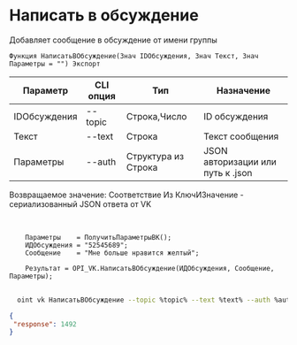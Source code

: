 ﻿---
sidebar_position: 4
---

# Написать в обсуждение
 Добавляет сообщение в обсуждение от имени группы



`Функция НаписатьВОбсуждение(Знач IDОбсуждения, Знач Текст, Знач Параметры = "") Экспорт`

  | Параметр | CLI опция | Тип | Назначение |
  |-|-|-|-|
  | IDОбсуждения | --topic | Строка,Число | ID обсуждения |
  | Текст | --text | Строка | Текст сообщения |
  | Параметры | --auth | Структура из Строка | JSON авторизации или путь к .json |

  
  Возвращаемое значение:   Соответствие Из КлючИЗначение - сериализованный JSON ответа от VK

<br/>




```bsl title="Пример кода"
    Параметры    = ПолучитьПараметрыВК();
    ИДОбсуждения = "52545689";
    Сообщение    = "Мне больше нравится желтый";

    Результат = OPI_VK.НаписатьВОбсуждение(ИДОбсуждения, Сообщение, Параметры);
```



```sh title="Пример команды CLI"
    
  oint vk НаписатьВОбсуждение --topic %topic% --text %text% --auth %auth%

```

```json title="Результат"
{
 "response": 1492
}
```
